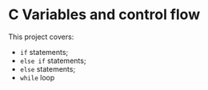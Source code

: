 # C Variables and control flow

This project covers:

- `if` statements;
- `else if` statements;
- `else` statements;
- `while` loop
